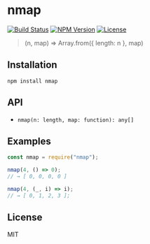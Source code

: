 # nmap
[![Build Status](http://img.shields.io/travis/mohayonao/nmap.svg?style=flat-square)](https://travis-ci.org/mohayonao/nmap)
[![NPM Version](http://img.shields.io/npm/v/nmap.svg?style=flat-square)](https://www.npmjs.org/package/nmap)
[![License](http://img.shields.io/badge/license-MIT-brightgreen.svg?style=flat-square)](http://mohayonao.mit-license.org/)

> (n, map) => Array.from({ length: n }, map)

## Installation

```
npm install nmap
```

## API

- `nmap(n: length, map: function): any[]`

## Examples

```js
const nmap = require("nmap");

nmap(4, () => 0);
// → [ 0, 0, 0, 0 ]

nmap(4, (_, i) => i);
// → [ 0, 1, 2, 3 ];
```

## License

MIT
